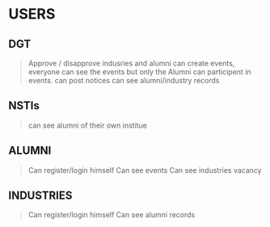 # USERS

## DGT

> Approve / disapprove indusries and alumni
> can create events, everyone can see the events but only the Alumni can participent in events.
> can post notices
> can see alumni/industry records

## NSTIs

> can see alumni of their own institue

## ALUMNI

> Can register/login himself
> Can see events
> Can see industries vacancy

## INDUSTRIES

> Can register/login himself
> Can see alumni records
